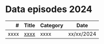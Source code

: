 # Data episodes 2024

| # | Title | Category | Date |
| ---: | :--- | :--- | :---: |
| xxxx | [xxxx](https://github.com/antonchgr/dataepisodes2024/tree/main/Exxxx) | xxxx | xx/xx/2024 |
